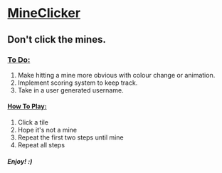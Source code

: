 <h1><ins> MineClicker </ins> </h1>
<h2> Don't click the mines. </h2>
<h3><ins>To Do:</ins></h3>
<ol>
  <li>Make hitting a mine more obvious with colour change or animation. </li>
  <li>Implement scoring system to keep track. </li>
  <li>Take in a user generated username. </li>
</ol>

<h4><ins>How To Play:</ins></h4>
<ol>
  <li>Click a tile</li>
  <li>Hope it's not a mine</li>
  <li>Repeat the first two steps until mine</li>
  <li>Repeat all steps</li>
</ol>

<h5> Enjoy! :) </h5>

